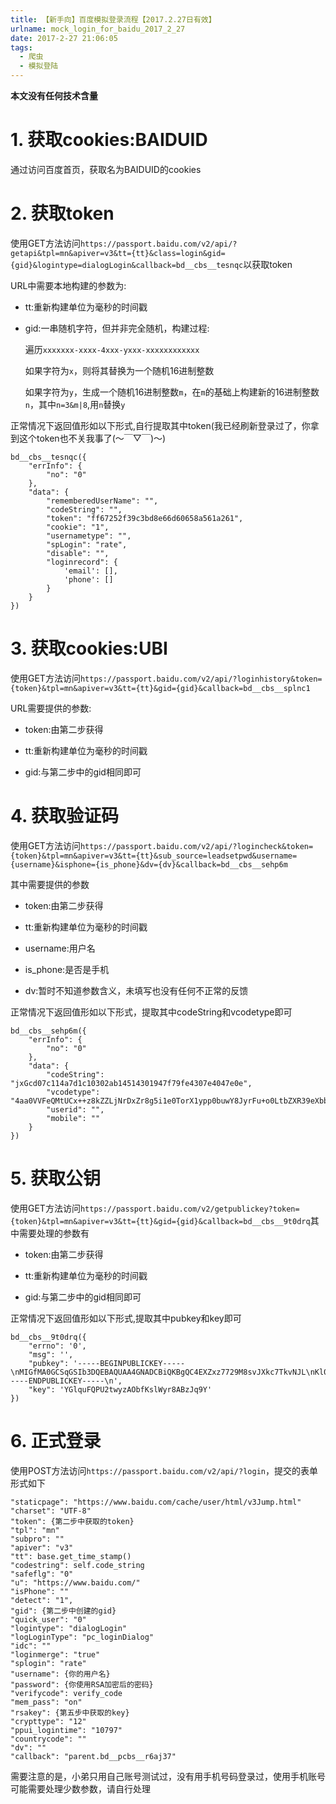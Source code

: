 ```yaml
---
title: 【新手向】百度模拟登录流程【2017.2.27日有效】
urlname: mock_login_for_baidu_2017_2_27
date: 2017-2-27 21:06:05
tags:
  - 爬虫
  - 模拟登陆
---
```


**本文没有任何技术含量**

# 1. 获取cookies:BAIDUID

通过访问百度首页，获取名为BAIDUID的cookies

# 2. 获取token

使用GET方法访问`https://passport.baidu.com/v2/api/?getapi&tpl=mn&apiver=v3&tt={tt}&class=login&gid={gid}&logintype=dialogLogin&callback=bd__cbs__tesnqc`以获取token

URL中需要本地构建的参数为:

+ tt:重新构建单位为毫秒的时间戳

+ gid:一串随机字符，但并非完全随机，构建过程:

    遍历`xxxxxxx-xxxx-4xxx-yxxx-xxxxxxxxxxxx`

    如果字符为`x`，则将其替换为一个随机16进制整数

    如果字符为`y`，生成一个随机16进制整数`m`，在`m`的基础上构建新的16进制整数`n`，其中`n=3&m|8`,用`n`替换`y`

正常情况下返回值形如以下形式,自行提取其中token(我已经刷新登录过了，你拿到这个token也不关我事了(～￣▽￣)～)

    bd__cbs__tesnqc({
        "errInfo": {
            "no": "0"
        },
        "data": {
            "rememberedUserName": "",
            "codeString": "",
            "token": "ff67252f39c3bd8e66d60658a561a261",
            "cookie": "1",
            "usernametype": "",
            "spLogin": "rate",
            "disable": "",
            "loginrecord": {
                'email': [],
                'phone': []
            }
        }
    })

# 3. 获取cookies:UBI

使用GET方法访问`https://passport.baidu.com/v2/api/?loginhistory&token={token}&tpl=mn&apiver=v3&tt={tt}&gid={gid}&callback=bd__cbs__splnc1`

URL需要提供的参数:

+ token:由第二步获得

+ tt:重新构建单位为毫秒的时间戳

+ gid:与第二步中的gid相同即可

# 4. 获取验证码

使用GET方法访问`https://passport.baidu.com/v2/api/?logincheck&token={token}&tpl=mn&apiver=v3&tt={tt}&sub_source=leadsetpwd&username={username}&isphone={is_phone}&dv={dv}&callback=bd__cbs__sehp6m`

其中需要提供的参数

+ token:由第二步获得

+ tt:重新构建单位为毫秒的时间戳

+ username:用户名

+ is_phone:是否是手机

+ dv:暂时不知道参数含义，未填写也没有任何不正常的反馈

正常情况下返回值形如以下形式，提取其中codeString和vcodetype即可

    bd__cbs__sehp6m({
        "errInfo": {
            "no": "0"
        },
        "data": {
            "codeString": "jxGcd07c114a7d1c10302ab14514301947f79fe4307e4047e0e",
            "vcodetype": "4aa0VVFeQMtUCx++z8kZZLjNrDxZr8g5i1e0TorX1ypp0buwY8JyrFu+o0LtbZXR39eXbblAadHnorRW+xEXArd7My5ujN4pQF51",
            "userid": "",
            "mobile": ""
        }
    })

# 5. 获取公钥

使用GET方法访问`https://passport.baidu.com/v2/getpublickey?token={token}&tpl=mn&apiver=v3&tt={tt}&gid={gid}&callback=bd__cbs__9t0drq`其中需要处理的参数有

+ token:由第二步获得

+ tt:重新构建单位为毫秒的时间戳

+ gid:与第二步中的gid相同即可

正常情况下返回值形如以下形式,提取其中pubkey和key即可

    bd__cbs__9t0drq({
        "errno": '0',
        "msg": '',
        "pubkey": '-----BEGINPUBLICKEY-----\nMIGfMA0GCSqGSIb3DQEBAQUAA4GNADCBiQKBgQC4EXZxz7729M8svJXkc7TkvNJL\nKl0VbEBv2ddSHI6Dr29llVoue2ORQcDIBWpa8Zj1qEOotZC+n6DFzyW\/ht3qveJq\nf32mByZB2ZGpBhRZr1mtyS9IF8ob\/jgsyKQeUXcHcAcZIkLR6zIvjhNh8a1csrOp\nDMoszvCdtnU0L2xdDwIDAQAB\n-----ENDPUBLICKEY-----\n',
        "key": 'YGlquFQPU2twyzAObfKslWyr8ABzJq9Y'
    })
    
# 6. 正式登录

使用POST方法访问`https://passport.baidu.com/v2/api/?login`，提交的表单形式如下

    "staticpage": "https://www.baidu.com/cache/user/html/v3Jump.html"
    "charset": "UTF-8"
    "token": {第二步中获取的token}
    "tpl": "mn"
    "subpro": ""
    "apiver": "v3"
    "tt": base.get_time_stamp()
    "codestring": self.code_string
    "safeflg": "0"
    "u": "https://www.baidu.com/"
    "isPhone": ""
    "detect": "1",
    "gid": {第二步中创建的gid}
    "quick_user": "0"
    "logintype": "dialogLogin"
    "logLoginType": "pc_loginDialog"
    "idc": ""
    "loginmerge": "true"
    "splogin": "rate"
    "username": {你的用户名}
    "password": {你使用RSA加密后的密码}
    "verifycode": verify_code
    "mem_pass": "on"
    "rsakey": {第五步中获取的key}
    "crypttype": "12"
    "ppui_logintime": "10797"
    "countrycode": ""
    "dv": ""
    "callback": "parent.bd__pcbs__r6aj37"

需要注意的是，小弟只用自己账号测试过，没有用手机号码登录过，使用手机账号可能需要处理少数参数，请自行处理